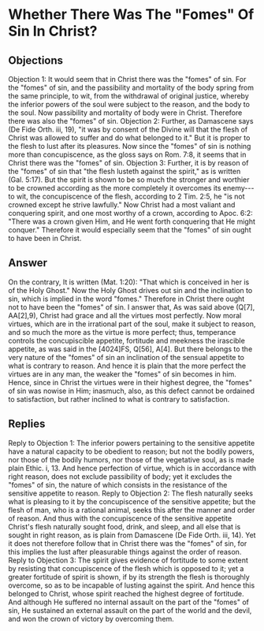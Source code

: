 # Whether There Was The "Fomes" Of Sin In Christ?
## Objections
Objection 1: It would seem that in Christ there was the "fomes" of sin. For the "fomes" of sin, and the passibility and mortality of the body spring from the same principle, to wit, from the withdrawal of original justice, whereby the inferior powers of the soul were subject to the reason, and the body to the soul. Now passibility and mortality of body were in Christ. Therefore there was also the "fomes" of sin.
Objection 2: Further, as Damascene says (De Fide Orth. iii, 19), "it was by consent of the Divine will that the flesh of Christ was allowed to suffer and do what belonged to it." But it is proper to the flesh to lust after its pleasures. Now since the "fomes" of sin is nothing more than concupiscence, as the gloss says on Rom. 7:8, it seems that in Christ there was the "fomes" of sin.
Objection 3: Further, it is by reason of the "fomes" of sin that "the flesh lusteth against the spirit," as is written (Gal. 5:17). But the spirit is shown to be so much the stronger and worthier to be crowned according as the more completely it overcomes its enemy---to wit, the concupiscence of the flesh, according to 2 Tim. 2:5, he "is not crowned except he strive lawfully." Now Christ had a most valiant and conquering spirit, and one most worthy of a crown, according to Apoc. 6:2: "There was a crown given Him, and He went forth conquering that He might conquer." Therefore it would especially seem that the "fomes" of sin ought to have been in Christ.
## Answer
On the contrary, It is written (Mat. 1:20): "That which is conceived in her is of the Holy Ghost." Now the Holy Ghost drives out sin and the inclination to sin, which is implied in the word "fomes." Therefore in Christ there ought not to have been the "fomes" of sin.
I answer that, As was said above (Q[7], AA[2],9), Christ had grace and all the virtues most perfectly. Now moral virtues, which are in the irrational part of the soul, make it subject to reason, and so much the more as the virtue is more perfect; thus, temperance controls the concupiscible appetite, fortitude and meekness the irascible appetite, as was said in the [4024]FS, Q[56], A[4]. But there belongs to the very nature of the "fomes" of sin an inclination of the sensual appetite to what is contrary to reason. And hence it is plain that the more perfect the virtues are in any man, the weaker the "fomes" of sin becomes in him. Hence, since in Christ the virtues were in their highest degree, the "fomes" of sin was nowise in Him; inasmuch, also, as this defect cannot be ordained to satisfaction, but rather inclined to what is contrary to satisfaction.
## Replies
Reply to Objection 1: The inferior powers pertaining to the sensitive appetite have a natural capacity to be obedient to reason; but not the bodily powers, nor those of the bodily humors, nor those of the vegetative soul, as is made plain Ethic. i, 13. And hence perfection of virtue, which is in accordance with right reason, does not exclude passibility of body; yet it excludes the "fomes" of sin, the nature of which consists in the resistance of the sensitive appetite to reason.
Reply to Objection 2: The flesh naturally seeks what is pleasing to it by the concupiscence of the sensitive appetite; but the flesh of man, who is a rational animal, seeks this after the manner and order of reason. And thus with the concupiscence of the sensitive appetite Christ's flesh naturally sought food, drink, and sleep, and all else that is sought in right reason, as is plain from Damascene (De Fide Orth. iii, 14). Yet it does not therefore follow that in Christ there was the "fomes" of sin, for this implies the lust after pleasurable things against the order of reason.
Reply to Objection 3: The spirit gives evidence of fortitude to some extent by resisting that concupiscence of the flesh which is opposed to it; yet a greater fortitude of spirit is shown, if by its strength the flesh is thoroughly overcome, so as to be incapable of lusting against the spirit. And hence this belonged to Christ, whose spirit reached the highest degree of fortitude. And although He suffered no internal assault on the part of the "fomes" of sin, He sustained an external assault on the part of the world and the devil, and won the crown of victory by overcoming them.